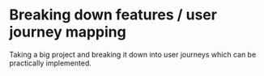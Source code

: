 # Breaking down features / user journey mapping

Taking a big project and breaking it down into user journeys which can be practically implemented.
